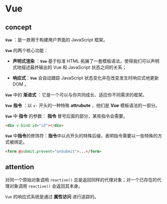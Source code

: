 # Vue

## concept

**`Vue`** ：是一款用于构建用户界面的 JavaScript 框架。

**`Vue`** 的两个核心功能：

- **声明式渲染** ：**`Vue`** 基于标准 HTML 拓展了一套模板语法，使得我们可以声明式地描述最终输出的 Vue 和 JavaScript 状态之间的关系；

- **响应式**：**`Vue`** 会自动跟踪 JavaScript 状态变化并在改变发生时响应式地更新 DOM 。

**`Vue`** 中的 **渐进式** ：它是一个可以与你共同成长、适应你不同需求的框架。

**`Vue`** **指令** ：以 `v-` 开头的一种特殊 **attrubute** ，他们是 **Vue** 模板语法的一部分。

**`Vue`** 中 **指令** 的参数： **指令** 冒号后面的部分，某些指令会需要。

```html
<div v-bind:id="id"></div>
```

**`Vue`** 中**指令**的修饰符：**指令**中以点开头的特殊后缀，表明指令需要以一些特殊的方式被绑定。

```html
<form @submit.prevent="onSubmit">...</form>
```

## attention

对同一个原始对象调用 `reactive()` 总是返回同样的代理对象；对一个已存在的代理对象调用 `reactive()` 会返回其本身。

`Vue` 的响应式系统是通过 **属性访问** 进行追踪的。
